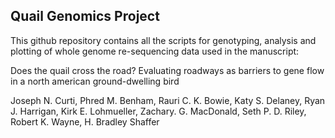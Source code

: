 ## Quail Genomics Project

This github repository contains all the scripts for genotyping, analysis and plotting of whole genome re-sequencing data used in the manuscript:

Does the quail cross the road? Evaluating roadways as barriers to gene flow in a north american ground-dwelling bird

Joseph N. Curti, Phred M. Benham, Rauri C. K. Bowie, Katy S. Delaney, Ryan J. Harrigan, Kirk E. Lohmueller, Zachary. G. MacDonald, Seth P. D. Riley, Robert K. Wayne, H. Bradley Shaffer
